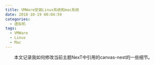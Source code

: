 ```yaml
---
title: VMWare安装Linux系统和mac系统
date: 2018-10-19 00:04:59
categories:
  - 虚拟机
tags:
  - VMWare
  - Linux
  - Mac
---
```

	
　　本文记录我如何修改当前主题NexT中引用的canvas-nest的一些细节。

<!-- more -->

